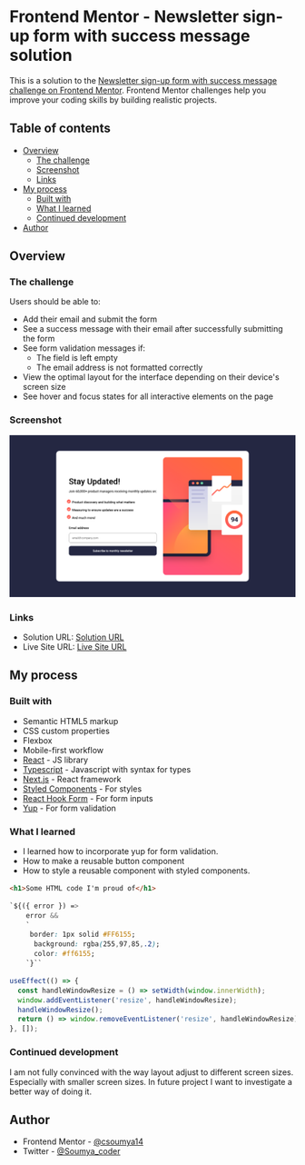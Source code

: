 # Frontend Mentor - Newsletter sign-up form with success message solution

This is a solution to the [Newsletter sign-up form with success message challenge on Frontend Mentor](https://www.frontendmentor.io/challenges/newsletter-signup-form-with-success-message-3FC1AZbNrv). Frontend Mentor challenges help you improve your coding skills by building realistic projects.

## Table of contents

- [Overview](#overview)
  - [The challenge](#the-challenge)
  - [Screenshot](#screenshot)
  - [Links](#links)
- [My process](#my-process)
  - [Built with](#built-with)
  - [What I learned](#what-i-learned)
  - [Continued development](#continued-development)
- [Author](#author)

## Overview

### The challenge

Users should be able to:

- Add their email and submit the form
- See a success message with their email after successfully submitting the form
- See form validation messages if:
  - The field is left empty
  - The email address is not formatted correctly
- View the optimal layout for the interface depending on their device's screen size
- See hover and focus states for all interactive elements on the page

### Screenshot

![](./images/newsletterscreenshot.png)

### Links

- Solution URL: [Solution URL](https://github.com/csoumya14/NewsLetterSignUP.git)
- Live Site URL: [Live Site URL](https://news-letter-sign-qfk961hxe-csoumya14.vercel.app/)

## My process

### Built with

- Semantic HTML5 markup
- CSS custom properties
- Flexbox
- Mobile-first workflow
- [React](https://reactjs.org/) - JS library
- [Typescript](https://www.typescriptlang.org/) - Javascript with syntax for types
- [Next.js](https://nextjs.org/) - React framework
- [Styled Components](https://styled-components.com/) - For styles
- [React Hook Form](https://www.react-hook-form.com/) - For form inputs
- [Yup](https://www.npmjs.com/package/yup) - For form validation

### What I learned



- I learned how to incorporate yup for form validation.
- How to make a reusable button component
- How to style a reusable component with styled components.

```html
<h1>Some HTML code I'm proud of</h1>
```

```css
`${({ error }) =>
    error &&
    `
     border: 1px solid #FF6155;
      background: rgba(255,97,85,.2);
      color: #ff6155;
    `}``
```

```js
useEffect(() => {
  const handleWindowResize = () => setWidth(window.innerWidth);
  window.addEventListener('resize', handleWindowResize);
  handleWindowResize();
  return () => window.removeEventListener('resize', handleWindowResize);
}, []);
```

### Continued development

I am not fully convinced with the way layout adjust to different screen sizes. Especially with smaller screen sizes. In future project I want to investigate a better way of doing it.

## Author

- Frontend Mentor - [@csoumya14](https://www.frontendmentor.io/profile/csoumya14)
- Twitter - [@Soumya_coder](https://twitter.com/Soumya_coder)

